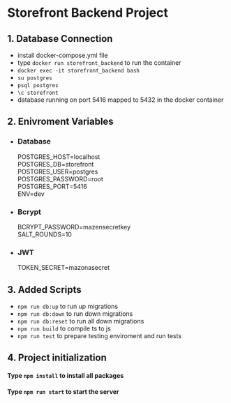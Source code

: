 # Storefront Backend Project

## 1. Database Connection

- install docker-compose.yml file
- type `docker run storefront_backend` to run the container
- `docker exec -it storefront_backend bash`
- `su postgres`
- `psql postgres`
- `\c storefront`
- database running on port 5416 mapped to 5432 in the docker container

## 2. Enivroment Variables

- ### Database

  POSTGRES_HOST=localhost<br>
  POSTGRES_DB=storefront<br>
  POSTGRES_USER=postgres<br>
  POSTGRES_PASSWORD=root<br>
  POSTGRES_PORT=5416<br>
  ENV=dev<br>

- ### Bcrypt

  BCRYPT_PASSWORD=mazensecretkey<br>
  SALT_ROUNDS=10

- ### JWT
  TOKEN_SECRET=mazonasecret

## 3. Added Scripts

- `npm run db:up` to run up migrations
- `npm run db:down` to run down migrations
- `npm run db:reset` to run all down migrations
- `npm run build` to compile ts to js
- `npm run test` to prepare testing enviroment and run tests

## 4. Project initialization

#### Type `npm install` to install all packages
#### Type `npm run start` to start the server
